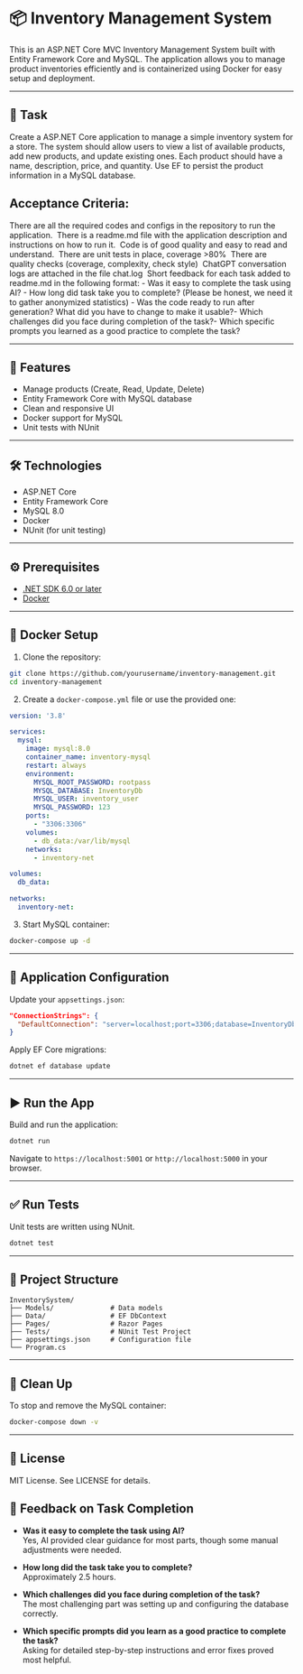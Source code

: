 # 📦 Inventory Management System

This is an ASP.NET Core MVC Inventory Management System built with Entity Framework Core and MySQL. The application allows you to manage product inventories efficiently and is containerized using Docker for easy setup and deployment.

---

## 🚀 Task
Create a ASP.NET Core application to manage a simple inventory system for a store. The system should allow users to view a list of available products, add new products, and update existing ones. Each product should have a name, description, price, and quantity. Use EF to persist the product information in a MySQL database.

## Acceptance Criteria: 
There are all the required codes and configs in the repository to run the application. 
There is a readme.md file with the application description and instructions on how to run it. 
Code is of good quality and easy to read and understand. 
There are unit tests in place, coverage >80% 
There are quality checks (coverage, complexity, check style) 
ChatGPT conversation logs are attached in the file chat.log 
Short feedback for each task added to readme.md in the following format: - Was it easy to complete the task using AI? - How long did task take you to complete? (Please be honest, we need it to gather anonymized statistics) - Was the code ready to run after generation? What did you have to change to make it usable?- Which challenges did you face during completion of the task?- Which specific prompts you learned as a good practice to complete the task?

---

## 🚀 Features

- Manage products (Create, Read, Update, Delete)
- Entity Framework Core with MySQL database
- Clean and responsive UI
- Docker support for MySQL
- Unit tests with NUnit

---

## 🛠️ Technologies

- ASP.NET Core
- Entity Framework Core
- MySQL 8.0
- Docker
- NUnit (for unit testing)

---

## ⚙️ Prerequisites

- [.NET SDK 6.0 or later](https://dotnet.microsoft.com/download)
- [Docker](https://www.docker.com/get-started)

---

## 🐳 Docker Setup

1. Clone the repository:

```bash
git clone https://github.com/yourusername/inventory-management.git
cd inventory-management
```

2. Create a `docker-compose.yml` file or use the provided one:

```yaml
version: '3.8'

services:
  mysql:
    image: mysql:8.0
    container_name: inventory-mysql
    restart: always
    environment:
      MYSQL_ROOT_PASSWORD: rootpass
      MYSQL_DATABASE: InventoryDb
      MYSQL_USER: inventory_user
      MYSQL_PASSWORD: 123
    ports:
      - "3306:3306"
    volumes:
      - db_data:/var/lib/mysql
    networks:
      - inventory-net

volumes:
  db_data:

networks:
  inventory-net:
```

3. Start MySQL container:

```bash
docker-compose up -d
```

---

## 🔧 Application Configuration

Update your `appsettings.json`:

```json
"ConnectionStrings": {
  "DefaultConnection": "server=localhost;port=3306;database=InventoryDb;user=inventory_user;password=123;"
}
```

Apply EF Core migrations:

```bash
dotnet ef database update
```

---

## ▶️ Run the App

Build and run the application:

```bash
dotnet run
```

Navigate to `https://localhost:5001` or `http://localhost:5000` in your browser.

---

## ✅ Run Tests

Unit tests are written using NUnit.

```bash
dotnet test
```

---

## 📂 Project Structure

```
InventorySystem/
├── Models/              # Data models
├── Data/                # EF DbContext
├── Pages/               # Razor Pages
├── Tests/               # NUnit Test Project
├── appsettings.json     # Configuration file
└── Program.cs
```

---

## 🧼 Clean Up

To stop and remove the MySQL container:

```bash
docker-compose down -v
```

---

## 📜 License

MIT License. See LICENSE for details.



## 📝 Feedback on Task Completion

- **Was it easy to complete the task using AI?**  
  Yes, AI provided clear guidance for most parts, though some manual adjustments were needed.

- **How long did the task take you to complete?**  
  Approximately 2.5 hours.

- **Which challenges did you face during completion of the task?**  
  The most challenging part was setting up and configuring the database correctly.

- **Which specific prompts did you learn as a good practice to complete the task?**  
  Asking for detailed step-by-step instructions and error fixes proved most helpful.